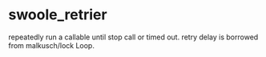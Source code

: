 # swoole_retrier
repeatedly run a callable until stop call or timed out. retry delay is borrowed from malkusch/lock Loop.
